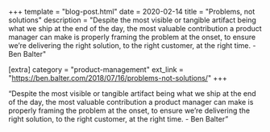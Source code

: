 +++
template = "blog-post.html"
date = 2020-02-14
title = "Problems, not solutions"
description = "Despite the most visible or tangible artifact being what we ship at the end of the day, the most valuable contribution a product manager can make is properly framing the problem at the onset, to ensure we’re delivering the right solution, to the right customer, at the right time. - Ben Balter"

[extra]
category = "product-management"
ext_link = "https://ben.balter.com/2018/07/16/problems-not-solutions/"
+++

“Despite the most visible or tangible artifact being what we ship at the end of the day, the most valuable contribution a product manager can make is properly framing the problem at the onset, to ensure we’re delivering the right solution, to the right customer, at the right time. - Ben Balter” 